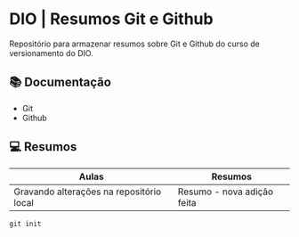 
# DIO | Resumos Git e Github

Repositório para armazenar resumos sobre Git e Github do curso de versionamento do DIO.

## 📚 Documentação

 - Git
 - Github

 ## 💻 Resumos

 | Aulas | Resumos|
 |-------|--------|
 |Gravando alterações na repositório local| Resumo - nova adição feita|

 ```
 git init
 ```
